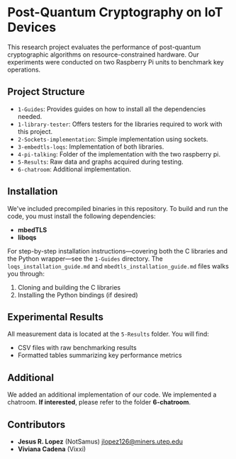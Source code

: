# Post-Quantum Cryptography on IoT Devices

This research project evaluates the performance of post-quantum cryptographic algorithms on resource-constrained hardware. Our experiments were conducted on two Raspberry Pi units to benchmark key operations.

## Project Structure

- `1-Guides`: Provides guides on how to install all the dependencies needed.
- `1-library-tester`: Offers testers for the libraries required to work with this project.
- `2-Sockets-implementation`: Simple implementation using sockets.
- `3-embedtls-loqs`: Implementation of both libraries.
- `4-pi-talking`: Folder of the implementation with the two raspberry pi.
- `5-Results`: Raw data and graphs acquired during testing.
- `6-chatroom`: Additional implementation.

## Installation

We've included precompiled binaries in this repository. To build and run the code, you must install the following dependencies:

- **mbedTLS**
- **liboqs**

For step-by-step installation instructions—covering both the C libraries and the Python wrapper—see the `1-Guides` directory. The `loqs_installation_guide.md` and `mbedtls_installation_guide.md` files walks you through:

1. Cloning and building the C libraries
2. Installing the Python bindings (if desired)

## Experimental Results

All measurement data is located at the `5-Results` folder. You will find:

- CSV files with raw benchmarking results
- Formatted tables summarizing key performance metrics

## Additional

We added an additional implementation of our code. We implemented a chatroom. **If interested**, please refer to the folder **6-chatroom**.

## Contributors

- **Jesus R. Lopez** (NotSamus) jlopez126@miners.utep.edu
- **Viviana Cadena** (Vixxi)
